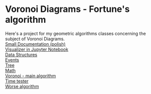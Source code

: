 # Voronoi Diagrams - Fortune's algorithm
Here's a project for my geometric algorithms classes concerning the subject of Voronoi Diagrams.  
<a href="https://github.com/LucasJezap/GeometricAlgorithms/blob/master/5.%20Voronoi/Dokumentacja_Fortune.pdf"> Small Documentation (polish)   
<a href="https://github.com/LucasJezap/GeometricAlgorithms/blob/master/5.%20Voronoi/Visualization.ipynb"> Visualizer in Jupyter Notebook  
<a href="https://github.com/LucasJezap/GeometricAlgorithms/blob/master/5.%20Voronoi/data_structures.py"> Data Structures  
<a href="https://github.com/LucasJezap/GeometricAlgorithms/blob/master/5.%20Voronoi/events.py"> Events  
<a href="https://github.com/LucasJezap/GeometricAlgorithms/blob/master/5.%20Voronoi/tree.py"> Tree  
<a href="https://github.com/LucasJezap/GeometricAlgorithms/blob/master/5.%20Voronoi/math_helper.py"> Math  
<a href="https://github.com/LucasJezap/GeometricAlgorithms/blob/master/5.%20Voronoi/voronoi.py"> Voronoi - main algorithm  
<a href="https://github.com/LucasJezap/GeometricAlgorithms/blob/master/5.%20Voronoi/test.py"> Time tester  
<a href="https://github.com/LucasJezap/GeometricAlgorithms/tree/master/5.%20Voronoi/WorseAlgorithm"> Worse algorithm  
